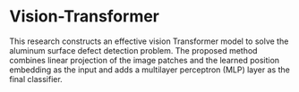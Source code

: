 # Vision-Transformer
This research constructs an effective vision Transformer model to solve the aluminum surface defect detection problem. The proposed method combines linear projection of the image patches and the learned position embedding as the input and adds a multilayer perceptron (MLP) layer as the final classifier. 
